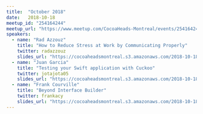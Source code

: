 ```yaml
---
title:  "October 2018"
date:   2018-10-18
meetup_id: "254164244" 
meetup_url: "https://www.meetup.com/CocoaHeads-Montreal/events/254164244/"
speakers:
  - name: "Rad Azzouz"
    title: "How to Reduce Stress at Work by Communicating Properly"
    twitter: radazzouz
    slides_url: "https://cocoaheadsmontreal.s3.amazonaws.com/2018-10-18/Reduce Stress.pdf"
  - name: "Juan Garcia"
    title: "Testing your Swift application with Cuckoo"
    twitter: jotajota05
    slides_url: "https://cocoaheadsmontreal.s3.amazonaws.com/2018-10-18/Cuckoo.pdf"
  - name: "Frank Courville"
    title: "Beyond Interface Builder"
    twitter: frankacy
    slides_url: "https://cocoaheadsmontreal.s3.amazonaws.com/2018-10-18/Beyond Interface Builder.pdf"
---
```

